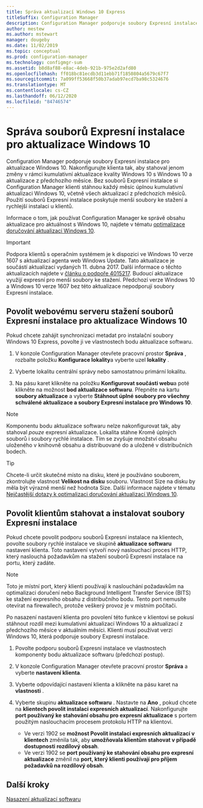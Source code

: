 ```yaml
---
title: Správa aktualizací Windows 10 Express
titleSuffix: Configuration Manager
description: Configuration Manager podporuje soubory Expresní instalace pro Windows 10, které poskytují menší soubory ke stažení a rychlejší instalaci u klientů.
author: mestew
ms.author: mstewart
manager: dougeby
ms.date: 11/02/2019
ms.topic: conceptual
ms.prod: configuration-manager
ms.technology: configmgr-sum
ms.assetid: b8d8af88-e8ac-4deb-921b-975e2d2afd80
ms.openlocfilehash: ff018bc81ecdb3d11ebb71f1850804a5679c67f7
ms.sourcegitcommit: 7a099ff53668f50b37adab97ecd7ba98c5324676
ms.translationtype: MT
ms.contentlocale: cs-CZ
ms.lasthandoff: 06/12/2020
ms.locfileid: "84746574"
---
```

# <a name="manage-express-installation-files-for-windows-10-updates"></a>Správa souborů Expresní instalace pro aktualizace Windows 10

Configuration Manager podporuje soubory Expresní instalace pro aktualizace Windows 10. Nakonfigurujte klienta tak, aby stahoval jenom změny v rámci kumulativní aktualizace kvality Windows 10 s Windows 10 a aktualizace z předchozího měsíce. Bez souborů Expresní instalace si Configuration Manager klienti stáhnou každý měsíc úplnou kumulativní aktualizaci Windows 10, včetně všech aktualizací z předchozích měsíců. Použití souborů Expresní instalace poskytuje menší soubory ke stažení a rychlejší instalaci u klientů.

Informace o tom, jak používat Configuration Manager ke správě obsahu aktualizace pro aktuálnost s Windows 10, najdete v tématu [optimalizace doručování aktualizací Windows 10](optimize-windows-10-update-delivery.md).  


> [!IMPORTANT]  
> Podpora klientů s operačním systémem je k dispozici ve Windows 10 verze 1607 s aktualizací agenta web Windows Update. Tato aktualizace je součástí aktualizací vydaných 11. dubna 2017. Další informace o těchto aktualizacích najdete v [článku o podpoře 4015217](https://support.microsoft.com/kb/4015217). Budoucí aktualizace využijí expresní pro menší soubory ke stažení. Předchozí verze Windows 10 a Windows 10 verze 1607 bez této aktualizace nepodporují soubory Expresní instalace.  


## <a name="enable-the-site-to-download-express-installation-files-for-windows-10-updates"></a>Povolit webovému serveru stažení souborů Expresní instalace pro aktualizace Windows 10
Pokud chcete zahájit synchronizaci metadat pro instalační soubory Windows 10 Express, povolte ji ve vlastnostech bodu aktualizace softwaru.  

1. V konzole Configuration Manager otevřete pracovní prostor **Správa** , rozbalte položku **Konfigurace lokality**a vyberte uzel **lokality** .  

2. Vyberte lokalitu centrální správy nebo samostatnou primární lokalitu.  

3. Na pásu karet klikněte na položku **Konfigurovat součásti webu**a poté klikněte na možnost **bod aktualizace softwaru**. Přepněte na kartu **soubory aktualizace** a vyberte **Stáhnout úplné soubory pro všechny schválené aktualizace a soubory Expresní instalace pro Windows 10**.

> [!NOTE]    
> Komponentu bodu aktualizace softwaru nelze nakonfigurovat tak, aby stahoval *pouze* expresní aktualizace.  Lokalita stáhne Kromě úplných souborů i soubory rychlé instalace. Tím se zvyšuje množství obsahu uloženého v knihovně obsahu a distribuované do a uložené v distribučních bodech.

> [!Tip]  
> Chcete-li určit skutečné místo na disku, které je používáno souborem, zkontrolujte vlastnost **Velikost na disku** souboru. Vlastnost Size na disku by měla být výrazně menší než hodnota Size. Další informace najdete v tématu [Nejčastější dotazy k optimalizaci doručování aktualizací Windows 10](optimize-windows-10-update-delivery.md#bkmk_faq).  


## <a name="enable-clients-to-download-and-install-express-installation-files"></a>Povolit klientům stahovat a instalovat soubory Expresní instalace
Pokud chcete povolit podporu souborů Expresní instalace na klientech, povolte soubory rychlé instalace ve skupině **aktualizace softwaru** nastavení klienta. Toto nastavení vytvoří nový naslouchací proces HTTP, který naslouchá požadavkům na stažení souborů Expresní instalace na portu, který zadáte.

> [!NOTE]    
> Toto je místní port, který klienti používají k naslouchání požadavkům na optimalizaci doručení nebo Background Intelligent Transfer Service (BITS) ke stažení expresního obsahu z distribučního bodu. Tento port nemusíte otevírat na firewallech, protože veškerý provoz je v místním počítači.  

Po nasazení nastavení klienta pro povolení této funkce v klientovi se pokusí stáhnout rozdíl mezi kumulativní aktualizací Windows 10 a aktualizací z předchozího měsíce v aktuálním měsíci. Klienti musí používat verzi Windows 10, která podporuje soubory Expresní instalace.  

1. Povolte podporu souborů Expresní instalace ve vlastnostech komponenty bodu aktualizace softwaru (předchozí postup).  

2. V konzole Configuration Manager otevřete pracovní prostor **Správa** a vyberte **nastavení klienta**.  

3. Vyberte odpovídající nastavení klienta a klikněte na pásu karet na **vlastnosti** .  

4. Vyberte skupinu **aktualizace softwaru** . Nastavte na **Ano** , pokud chcete na **klientech povolit instalaci expresních aktualizací**. Nakonfigurujte **port používaný ke stahování obsahu pro expresní aktualizace** s portem použitým naslouchacím procesem protokolu HTTP na klientovi.
    - Ve verzi 1902 se **možnost Povolit instalaci expresních aktualizací v klientech** změnila tak, aby **umožňovala klientům stahovat v případě dostupnosti rozdílový obsah**.
    - Ve verzi 1902 se **port používaný ke stahování obsahu pro expresní aktualizace** změnil na **port, který klienti používají pro příjem požadavků na rozdílový obsah**.
    

## <a name="next-steps"></a>Další kroky

[Nasazení aktualizací softwaru](deploy-software-updates.md)
